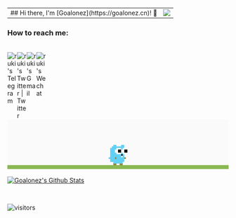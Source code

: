 <table>
<tr>
<td>## Hi there, I'm [Goalonez](https://goalonez.cn)! 👋</td>
<td><img src="https://weather-icon.journeyad.repl.co/@hangzhou?v=1" align="right"></td>
</tr>
</table>

### How to reach me:
<br/>
<a href="https://t.me/Goalonez">
  <img align="left" alt="ruki's Telegram" width="22px" src="https://cdn.jsdelivr.net/npm/simple-icons@v3/icons/telegram.svg" />
</a>

<a href="https://twitter.com/Goalonez">
  <img align="left" alt="ruki's Twitter | Twitter" width="22px" src="https://cdn.jsdelivr.net/npm/simple-icons@v3/icons/twitter.svg" />
</a>

<a href="mailto:z471854680@gmail.com">
  <img align="left" alt="ruki's Gmail" width="22px" src="https://cdn.jsdelivr.net/npm/simple-icons@v3/icons/gmail.svg" />
</a>

<a href="https://www.zhihu.com/people/Goalonez">
  <img align="left" alt="ruki's Wechat" width="22px" src="https://cdn.jsdelivr.net/npm/simple-icons@v3/icons/zhihu.svg" />
</a>
<br/>
<br/>

<img src="https://github.com/Goalonez/Goalonez/blob/main/gopher.gif"/>

<br/>

[![Goalonez's Github Stats](https://github-readme-stats.vercel.app/api?username=Goalonez&show_icons=true&theme=dark)](https://github.com/Goalonez/github-readme-stats)

<br/>

![visitors](https://visitor-badge.laobi.icu/badge?page_id=goalonez.visitor-badge)